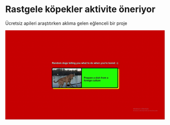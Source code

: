 <h1>Rastgele köpekler aktivite öneriyor</h1>


Ücretsiz apileri araştıtırken aklıma gelen eğlenceli bir proje


![](dog.gif)